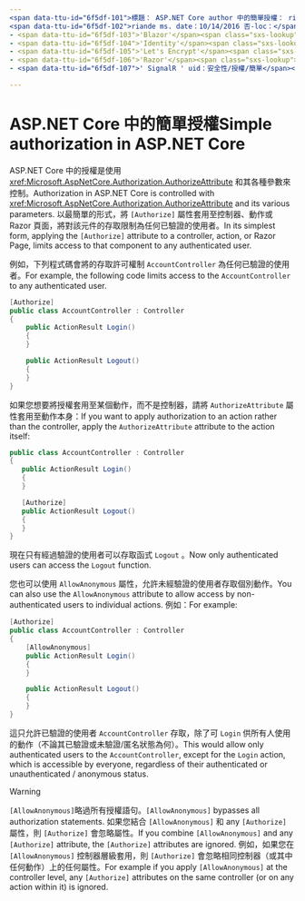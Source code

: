 ```yaml
---
<span data-ttu-id="6f5df-101">標題： ASP.NET Core author 中的簡單授權： rick-anderson 描述：瞭解如何使用 authorization 屬性來限制對 ASP.NET Core 控制器和動作的存取。</span><span class="sxs-lookup"><span data-stu-id="6f5df-101">title: Simple authorization in ASP.NET Core author: rick-anderson description: Learn how to use the Authorize attribute to restrict access to ASP.NET Core controllers and actions.</span></span>
<span data-ttu-id="6f5df-102">riande ms. date：10/14/2016 否-loc：</span><span class="sxs-lookup"><span data-stu-id="6f5df-102">ms.author: riande ms.date: 10/14/2016 no-loc:</span></span>
- <span data-ttu-id="6f5df-103">'Blazor'</span><span class="sxs-lookup"><span data-stu-id="6f5df-103">'Blazor'</span></span>
- <span data-ttu-id="6f5df-104">'Identity'</span><span class="sxs-lookup"><span data-stu-id="6f5df-104">'Identity'</span></span>
- <span data-ttu-id="6f5df-105">'Let's Encrypt'</span><span class="sxs-lookup"><span data-stu-id="6f5df-105">'Let's Encrypt'</span></span>
- <span data-ttu-id="6f5df-106">'Razor'</span><span class="sxs-lookup"><span data-stu-id="6f5df-106">'Razor'</span></span>
- <span data-ttu-id="6f5df-107">' SignalR ' uid：安全性/授權/簡單</span><span class="sxs-lookup"><span data-stu-id="6f5df-107">'SignalR' uid: security/authorization/simple</span></span>

---
```

# <a name="simple-authorization-in-aspnet-core"></a><span data-ttu-id="6f5df-108">ASP.NET Core 中的簡單授權</span><span class="sxs-lookup"><span data-stu-id="6f5df-108">Simple authorization in ASP.NET Core</span></span>

<a name="security-authorization-simple"></a>

<span data-ttu-id="6f5df-109">ASP.NET Core 中的授權是使用 <xref:Microsoft.AspNetCore.Authorization.AuthorizeAttribute> 和其各種參數來控制。</span><span class="sxs-lookup"><span data-stu-id="6f5df-109">Authorization in ASP.NET Core is controlled with <xref:Microsoft.AspNetCore.Authorization.AuthorizeAttribute> and its various parameters.</span></span> <span data-ttu-id="6f5df-110">以最簡單的形式，將 `[Authorize]` 屬性套用至控制器、動作或 Razor 頁面，將對該元件的存取限制為任何已驗證的使用者。</span><span class="sxs-lookup"><span data-stu-id="6f5df-110">In its simplest form, applying the `[Authorize]` attribute to a controller, action, or Razor Page, limits access to that component to any authenticated user.</span></span>

<span data-ttu-id="6f5df-111">例如，下列程式碼會將的存取許可權制 `AccountController` 為任何已驗證的使用者。</span><span class="sxs-lookup"><span data-stu-id="6f5df-111">For example, the following code limits access to the `AccountController` to any authenticated user.</span></span>

```csharp
[Authorize]
public class AccountController : Controller
{
    public ActionResult Login()
    {
    }

    public ActionResult Logout()
    {
    }
}
```

<span data-ttu-id="6f5df-112">如果您想要將授權套用至某個動作，而不是控制器，請將 `AuthorizeAttribute` 屬性套用至動作本身：</span><span class="sxs-lookup"><span data-stu-id="6f5df-112">If you want to apply authorization to an action rather than the controller, apply the `AuthorizeAttribute` attribute to the action itself:</span></span>

```csharp
public class AccountController : Controller
{
   public ActionResult Login()
   {
   }

   [Authorize]
   public ActionResult Logout()
   {
   }
}
```

<span data-ttu-id="6f5df-113">現在只有經過驗證的使用者可以存取函式 `Logout` 。</span><span class="sxs-lookup"><span data-stu-id="6f5df-113">Now only authenticated users can access the `Logout` function.</span></span>

<span data-ttu-id="6f5df-114">您也可以使用 `AllowAnonymous` 屬性，允許未經驗證的使用者存取個別動作。</span><span class="sxs-lookup"><span data-stu-id="6f5df-114">You can also use the `AllowAnonymous` attribute to allow access by non-authenticated users to individual actions.</span></span> <span data-ttu-id="6f5df-115">例如：</span><span class="sxs-lookup"><span data-stu-id="6f5df-115">For example:</span></span>

```csharp
[Authorize]
public class AccountController : Controller
{
    [AllowAnonymous]
    public ActionResult Login()
    {
    }

    public ActionResult Logout()
    {
    }
}
```

<span data-ttu-id="6f5df-116">這只允許已驗證的使用者 `AccountController` 存取，除了可 `Login` 供所有人使用的動作（不論其已驗證或未驗證/匿名狀態為何）。</span><span class="sxs-lookup"><span data-stu-id="6f5df-116">This would allow only authenticated users to the `AccountController`, except for the `Login` action, which is accessible by everyone, regardless of their authenticated or unauthenticated / anonymous status.</span></span>

> [!WARNING]
> <span data-ttu-id="6f5df-117">`[AllowAnonymous]`略過所有授權語句。</span><span class="sxs-lookup"><span data-stu-id="6f5df-117">`[AllowAnonymous]` bypasses all authorization statements.</span></span> <span data-ttu-id="6f5df-118">如果您結合 `[AllowAnonymous]` 和 any `[Authorize]` 屬性，則 `[Authorize]` 會忽略屬性。</span><span class="sxs-lookup"><span data-stu-id="6f5df-118">If you combine `[AllowAnonymous]` and any `[Authorize]` attribute, the `[Authorize]` attributes are ignored.</span></span> <span data-ttu-id="6f5df-119">例如，如果您在 `[AllowAnonymous]` 控制器層級套用，則 `[Authorize]` 會忽略相同控制器（或其中任何動作）上的任何屬性。</span><span class="sxs-lookup"><span data-stu-id="6f5df-119">For example if you apply `[AllowAnonymous]` at the controller level, any `[Authorize]` attributes on the same controller (or on any action within it) is ignored.</span></span>

